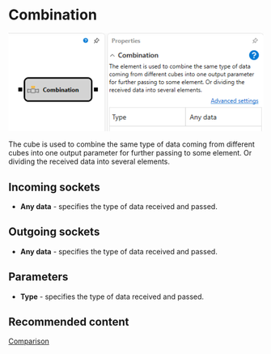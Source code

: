 # Combination

![Designer Association 00](../../../../../../images/designer_association_00.png)

The cube is used to combine the same type of data coming from different cubes into one output parameter for further passing to some element. Or dividing the received data into several elements.

## Incoming sockets

- **Any data** \- specifies the type of data received and passed.

## Outgoing sockets

- **Any data** \- specifies the type of data received and passed.

## Parameters

- **Type** \- specifies the type of data received and passed.

## Recommended content

[Comparison](comparison.md)
